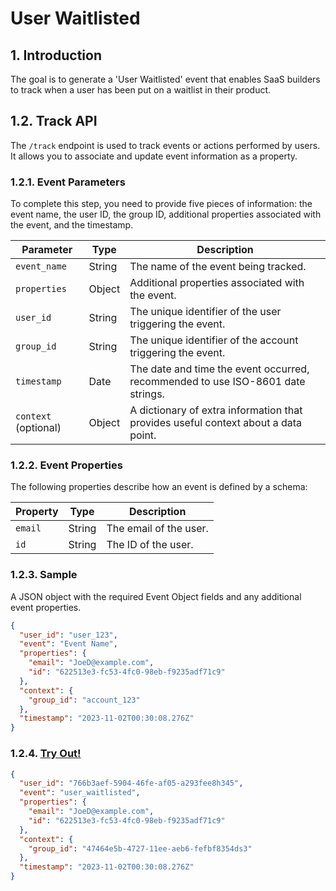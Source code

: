 # User Waitlisted

## 1. Introduction

The goal is to generate a 'User Waitlisted' event that enables SaaS builders to track when a user has been put on a waitlist in their product.

## 1.2. Track API

The `/track` endpoint is used to track events or actions performed by users. It allows you to associate and update event information as a property.

### 1.2.1. Event Parameters

To complete this step, you need to provide five pieces of information: the event name, the user ID, the group ID, additional properties associated with the event, and the timestamp.

| Parameter            | Type   | Description                                                                        |
| -------------------- | ------ | ---------------------------------------------------------------------------------- |
| `event_name`         | String | The name of the event being tracked.                                               |
| `properties`         | Object | Additional properties associated with the event.                                   |
| `user_id`            | String | The unique identifier of the user triggering the event.                            |
| `group_id`           | String | The unique identifier of the account triggering the event.                         |
| `timestamp`          | Date   | The date and time the event occurred, recommended to use ISO-8601 date strings.    |
| `context` (optional) | Object | A dictionary of extra information that provides useful context about a data point. |

### 1.2.2. Event Properties

The following properties describe how an event is defined by a schema:

| Property | Type   | Description            |
| -------- | ------ | ---------------------- |
| `email`  | String | The email of the user. |
| `id`     | String | The ID of the user.    |

### 1.2.3. Sample

A JSON object with the required Event Object fields and any additional event properties.

```json
{
  "user_id": "user_123",
  "event": "Event Name",
  "properties": {
    "email": "JoeD@example.com",
    "id": "622513e3-fc53-4fc0-98eb-f9235adf71c9"
  },
  "context": {
    "group_id": "account_123"
  },
  "timestamp": "2023-11-02T00:30:08.276Z"
}
```

### 1.2.4. [Try Out!](../../../../../integrate/public_apis/track)

```json
{
  "user_id": "766b3aef-5904-46fe-af05-a293fee8h345",
  "event": "user_waitlisted",
  "properties": {
    "email": "JoeD@example.com",
    "id": "622513e3-fc53-4fc0-98eb-f9235adf71c9"
  },
  "context": {
    "group_id": "47464e5b-4727-11ee-aeb6-fefbf8354ds3"
  },
  "timestamp": "2023-11-02T00:30:08.276Z"
}
```
